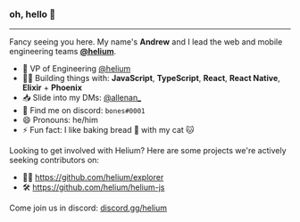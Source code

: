 ### oh, hello 👋
---

Fancy seeing you here. My name's **Andrew** and I lead the web and mobile engineering teams  **[@helium](https://www.github.com/helium)**.


- :office: VP of Engineering [@helium](https://www.helium.com)
- 👨‍💻 Building things with: **JavaScript**, **TypeScript**, **React**, **React Native**, **Elixir** + **Phoenix**
- 📥 Slide into my DMs: [@allenan_](https://twitter.com/allenan_)
- 👾 Find me on discord: `bones#0001`
- 😄 Pronouns: he/him
- ⚡ Fun fact: I like baking bread 🥖  with my cat 🐱 


Looking to get involved with Helium? Here are some projects we're actively seeking contributors on:

- 👨‍🚀 https://github.com/helium/explorer
- 🛠 https://github.com/helium/helium-js

Come join us in discord: [discord.gg/helium](https://discord.gg/helium)
